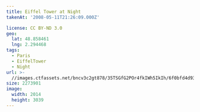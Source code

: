 ```yaml
---
title: Eiffel Tower at Night
takenAt: '2008-05-11T21:26:09.000Z'

license: CC BY-ND 3.0
geo:
  lat: 48.858461
  lng: 2.294468
tags:
  - Paris
  - EiffelTower
  - Night
url: >-
  //images.ctfassets.net/bncv3c2gt878/35TSGfG2POr4fkIWh5IkIh/6f0bfd4d93696b012f09b21ebf8cd712/eiffel-tower-at-night_4343153483_o
size: 2273901
image:
  width: 2014
  height: 3039
---
```

